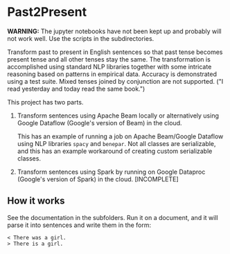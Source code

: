 # Past2Present

__WARNING:__ The jupyter notebooks have not been kept up and probably will not work well. Use the scripts in the subdirectories.

Transform past to present in English sentences so that past tense becomes present tense and all other tenses stay the same. The transformation is accomplished using standard NLP libraries together with some intricate reasoning based on patterns in empirical data. Accuracy is demonstrated using a test suite. Mixed tenses joined by conjunction are not supported. ("I read yesterday and today read the same book.")

This project has two parts.

1. Transform sentences using Apache Beam locally or alternatively using Google Dataflow (Google's version of Beam) in the cloud.

    This has an example of running a job on Apache Beam/Google Dataflow using NLP libraries `spacy` and `benepar`. Not all classes are serializable, and this has an example workaround of creating custom serializable classes.

2. Transform sentences using Spark by running on Google Dataproc (Google's version of Spark) in the cloud. [INCOMPLETE]

## How it works

See the documentation in the subfolders. Run it on a document, and it will parse it into sentences and write them in the form:
```
< There was a girl.
> There is a girl.
```
